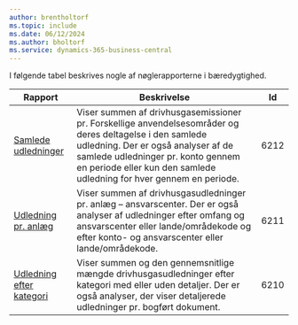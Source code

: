 ```yaml
---
author: brentholtorf
ms.topic: include
ms.date: 06/12/2024
ms.author: bholtorf
ms.service: dynamics-365-business-central
---
```


I følgende tabel beskrives nogle af nøglerapporterne i bæredygtighed.

| Rapport | Beskrivelse | Id | 
|---------|---------|---------|
|[Samlede udledninger](https://businesscentral.dynamics.com?report=6212)|Viser summen af drivhusgasemissioner pr. Forskellige anvendelsesområder og deres deltagelse i den samlede udledning. Der er også analyser af de samlede udledninger pr. konto gennem en periode eller kun den samlede udledning for hver gennem en periode.|6212|
|[Udledning pr. anlæg](https://businesscentral.dynamics.com?report=6211)|Viser summen af drivhusgasudledninger pr. anlæg – ansvarscenter. Der er også analyser af udledninger efter omfang og ansvarscenter eller lande/områdekode og efter konto- og ansvarscenter eller lande/områdekode.|6211|
|[Udledning efter kategori](https://businesscentral.dynamics.com?report=6210)|Viser summen og den gennemsnitlige mængde drivhusgasudledninger efter kategori med eller uden detaljer. Der er også analyser, der viser detaljerede udledninger pr. bogført dokument.|6210|
